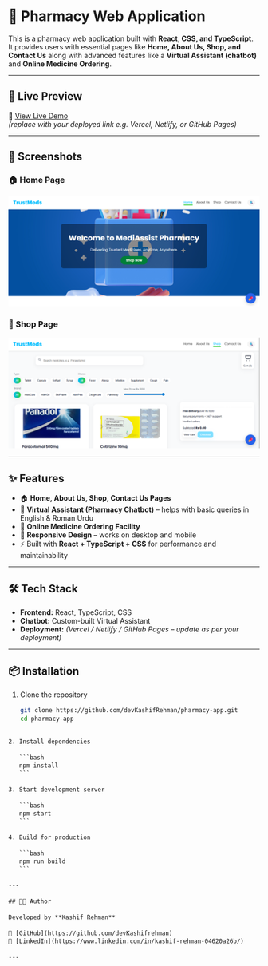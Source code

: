 
# 🏥 Pharmacy Web Application

This is a pharmacy web application built with **React, CSS, and TypeScript**.  
It provides users with essential pages like **Home, About Us, Shop, and Contact Us** along with advanced features like a **Virtual Assistant (chatbot)** and **Online Medicine Ordering**.

---

## 🚀 Live Preview  
🔗 [View Live Demo](https://your-live-preview-link.com)  
*(replace with your deployed link e.g. Vercel, Netlify, or GitHub Pages)*

---

## 📸 Screenshots  

### 🏠 Home Page  
![Home Screenshot](./Home.png)

### 🛒 Shop Page  
![Shop Screenshot](./Shop.png)

---

## ✨ Features  
- 🏠 **Home, About Us, Shop, Contact Us Pages**  
- 🤖 **Virtual Assistant (Pharmacy Chatbot)** – helps with basic queries in English & Roman Urdu  
- 💊 **Online Medicine Ordering Facility**  
- 📱 **Responsive Design** – works on desktop and mobile  
- ⚡ Built with **React + TypeScript + CSS** for performance and maintainability  

---

## 🛠️ Tech Stack  
- **Frontend:** React, TypeScript, CSS  
- **Chatbot:** Custom-built Virtual Assistant  
- **Deployment:** *(Vercel / Netlify / GitHub Pages – update as per your deployment)*

---

## 📦 Installation  

1. Clone the repository  
   ```bash
   git clone https://github.com/devKashifRehman/pharmacy-app.git
   cd pharmacy-app
````

2. Install dependencies

   ```bash
   npm install
   ```

3. Start development server

   ```bash
   npm start
   ```

4. Build for production

   ```bash
   npm run build
   ```

---

## 👨‍💻 Author

Developed by **Kashif Rehman**

🔗 [GitHub](https://github.com/devKashifrehman)
🔗 [LinkedIn](https://www.linkedin.com/in/kashif-rehman-04620a26b/)

---